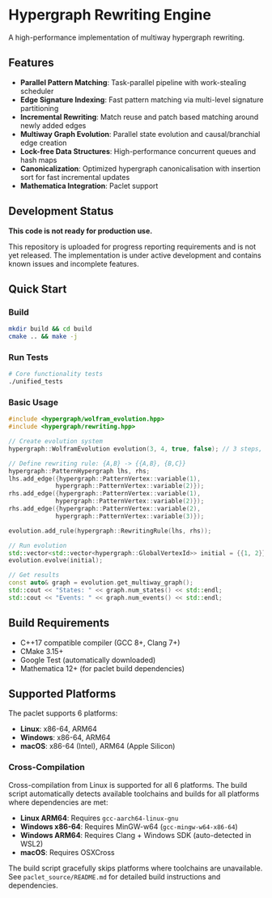 # Hypergraph Rewriting Engine

A high-performance implementation of multiway hypergraph rewriting.

## Features

- **Parallel Pattern Matching**: Task-parallel pipeline with work-stealing scheduler
- **Edge Signature Indexing**: Fast pattern matching via multi-level signature partitioning
- **Incremental Rewriting**: Match reuse and patch based matching around newly added edges
- **Multiway Graph Evolution**: Parallel state evolution and causal/branchial edge creation
- **Lock-free Data Structures**: High-performance concurrent queues and hash maps
- **Canonicalization**: Optimized hypergraph canonicalisation with insertion sort for fast incremental updates
- **Mathematica Integration**: Paclet support

## Development Status

**This code is not ready for production use.**

This repository is uploaded for progress reporting requirements and is not yet released. The implementation is under active development and contains known issues and incomplete features.

## Quick Start

### Build

```bash
mkdir build && cd build
cmake .. && make -j
```

### Run Tests

```bash
# Core functionality tests
./unified_tests
```

### Basic Usage

```cpp
#include <hypergraph/wolfram_evolution.hpp>
#include <hypergraph/rewriting.hpp>

// Create evolution system
hypergraph::WolframEvolution evolution(3, 4, true, false); // 3 steps, 4 threads

// Define rewriting rule: {A,B} -> {{A,B}, {B,C}}
hypergraph::PatternHypergraph lhs, rhs;
lhs.add_edge({hypergraph::PatternVertex::variable(1),
             hypergraph::PatternVertex::variable(2)});
rhs.add_edge({hypergraph::PatternVertex::variable(1),
             hypergraph::PatternVertex::variable(2)});
rhs.add_edge({hypergraph::PatternVertex::variable(2),
             hypergraph::PatternVertex::variable(3)});

evolution.add_rule(hypergraph::RewritingRule(lhs, rhs));

// Run evolution
std::vector<std::vector<hypergraph::GlobalVertexId>> initial = {{1, 2}};
evolution.evolve(initial);

// Get results
const auto& graph = evolution.get_multiway_graph();
std::cout << "States: " << graph.num_states() << std::endl;
std::cout << "Events: " << graph.num_events() << std::endl;
```

## Build Requirements

- C++17 compatible compiler (GCC 8+, Clang 7+)
- CMake 3.15+
- Google Test (automatically downloaded)
- Mathematica 12+ (for paclet build dependencies)

## Supported Platforms

The paclet supports 6 platforms:
- **Linux**: x86-64, ARM64
- **Windows**: x86-64, ARM64
- **macOS**: x86-64 (Intel), ARM64 (Apple Silicon)

### Cross-Compilation

Cross-compilation from Linux is supported for all 6 platforms. The build script automatically detects available toolchains and builds for all platforms where dependencies are met:

- **Linux ARM64**: Requires `gcc-aarch64-linux-gnu`
- **Windows x86-64**: Requires MinGW-w64 (`gcc-mingw-w64-x86-64`)
- **Windows ARM64**: Requires Clang + Windows SDK (auto-detected in WSL2)
- **macOS**: Requires OSXCross

The build script gracefully skips platforms where toolchains are unavailable. See `paclet_source/README.md` for detailed build instructions and dependencies.